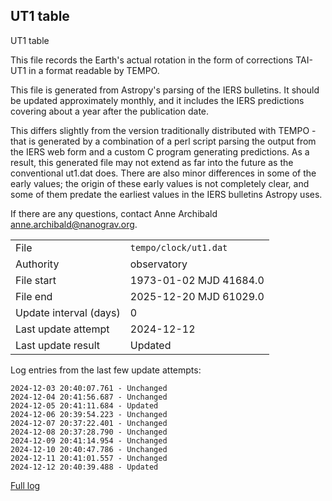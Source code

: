 
## UT1 table

UT1 table

This file records the Earth's actual rotation in the form of
corrections TAI-UT1 in a format readable by TEMPO.

This file is generated from Astropy's parsing of the IERS
bulletins. It should be updated approximately monthly, and it
includes the IERS predictions covering about a year after the
publication date.

This differs slightly from the version traditionally distributed
with TEMPO - that is generated by a combination of a perl script
parsing the output from the IERS web form and a custom C program
generating predictions. As a result, this generated file may not
extend as far into the future as the conventional ut1.dat does.
There are also minor differences in some of the early values; the
origin of these early values is not completely clear, and some of
them predate the earliest values in the IERS bulletins Astropy uses.

If there are any questions, contact Anne Archibald
<anne.archibald@nanograv.org>.

|     |     |
|:--- |:--- |
| File | `tempo/clock/ut1.dat` |
| Authority | observatory |
| File start | 1973-01-02 MJD 41684.0 |
| File end | 2025-12-20 MJD 61029.0 |
| Update interval (days) | 0 |
| Last update attempt | 2024-12-12 |
| Last update result | Updated |

Log entries from the last few update attempts:
```
2024-12-03 20:40:07.761 - Unchanged
2024-12-04 20:41:56.687 - Unchanged
2024-12-05 20:41:11.684 - Updated
2024-12-06 20:39:54.223 - Unchanged
2024-12-07 20:37:22.401 - Unchanged
2024-12-08 20:37:28.790 - Unchanged
2024-12-09 20:41:14.954 - Unchanged
2024-12-10 20:40:47.786 - Unchanged
2024-12-11 20:41:01.557 - Unchanged
2024-12-12 20:40:39.488 - Updated
```
[Full log](https://raw.githubusercontent.com/ipta/pulsar-clock-corrections/main/log/tempo/clock/ut1.dat.log)
